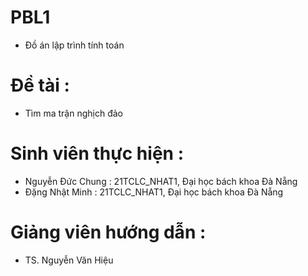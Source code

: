 # PBL1
+ Đồ án lập trình tính toán
# Đề tài :
+ Tìm ma trận nghịch đảo
# Sinh viên thực hiện :
+ Nguyễn Đức Chung : 21TCLC_NHAT1, Đại học bách khoa Đà Nẵng
+ Đặng Nhật Minh   : 21TCLC_NHAT1, Đại học bách khoa Đà Nẵng
# Giảng viên hướng dẫn :
+ TS. Nguyễn Văn Hiệu

